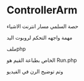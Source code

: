 # ControllerArm
حصة السلمي 
مسار انترنت الاشياء

مهمة واجهه التحكم لروبوت اليد


ملفphp


الخاص بطباعة القيم هو Run.php


وتم توضيح الرن في الفيديو
